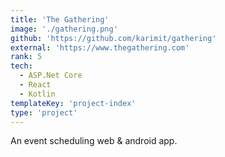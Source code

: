 ```yaml
---
title: 'The Gathering'
image: './gathering.png'
github: 'https://github.com/karimit/gathering'
external: 'https://www.thegathering.com'
rank: 5
tech:
  - ASP.Net Core
  - React
  - Kotlin
templateKey: 'project-index'
type: 'project'
---
```


An event scheduling web & android app.